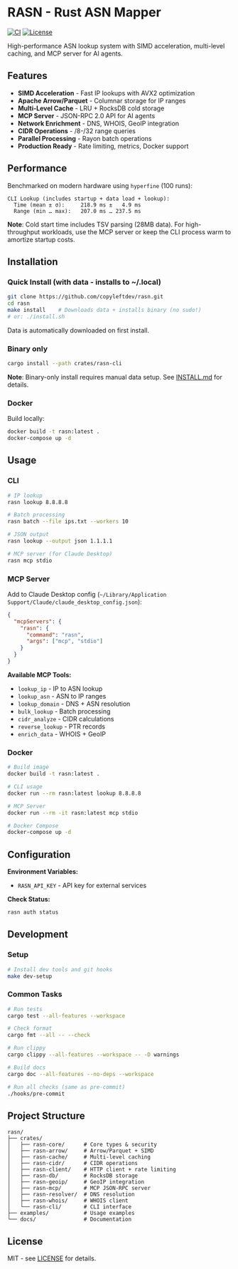 # RASN - Rust ASN Mapper

[![CI](https://github.com/copyleftdev/rasn/actions/workflows/ci.yml/badge.svg)](https://github.com/copyleftdev/rasn/actions/workflows/ci.yml)
[![License](https://img.shields.io/badge/license-MIT-blue.svg)](LICENSE)

High-performance ASN lookup system with SIMD acceleration, multi-level caching, and MCP server for AI agents.

## Features

- **SIMD Acceleration** - Fast IP lookups with AVX2 optimization
- **Apache Arrow/Parquet** - Columnar storage for IP ranges
- **Multi-Level Cache** - LRU + RocksDB cold storage
- **MCP Server** - JSON-RPC 2.0 API for AI agents
- **Network Enrichment** - DNS, WHOIS, GeoIP integration
- **CIDR Operations** - /8-/32 range queries
- **Parallel Processing** - Rayon batch operations
- **Production Ready** - Rate limiting, metrics, Docker support

## Performance

Benchmarked on modern hardware using `hyperfine` (100 runs):

```
CLI Lookup (includes startup + data load + lookup):
  Time (mean ± σ):     218.9 ms ±   4.9 ms
  Range (min … max):   207.0 ms … 237.5 ms
```

**Note**: Cold start time includes TSV parsing (28MB data). For high-throughput workloads, use the MCP server or keep the CLI process warm to amortize startup costs.

## Installation

### Quick Install (with data - installs to ~/.local)

```bash
git clone https://github.com/copyleftdev/rasn.git
cd rasn
make install    # Downloads data + installs binary (no sudo!)
# or: ./install.sh
```

Data is automatically downloaded on first install.

### Binary only

```bash
cargo install --path crates/rasn-cli
```

**Note**: Binary-only install requires manual data setup. See [INSTALL.md](INSTALL.md) for details.

### Docker

Build locally:

```bash
docker build -t rasn:latest .
docker-compose up -d
```

## Usage

### CLI

```bash
# IP lookup
rasn lookup 8.8.8.8

# Batch processing
rasn batch --file ips.txt --workers 10

# JSON output
rasn lookup --output json 1.1.1.1

# MCP server (for Claude Desktop)
rasn mcp stdio
```

### MCP Server

Add to Claude Desktop config (`~/Library/Application Support/Claude/claude_desktop_config.json`):

```json
{
  "mcpServers": {
    "rasn": {
      "command": "rasn",
      "args": ["mcp", "stdio"]
    }
  }
}
```

**Available MCP Tools:**
- `lookup_ip` - IP to ASN lookup
- `lookup_asn` - ASN to IP ranges
- `lookup_domain` - DNS + ASN resolution
- `bulk_lookup` - Batch processing
- `cidr_analyze` - CIDR calculations
- `reverse_lookup` - PTR records
- `enrich_data` - WHOIS + GeoIP

### Docker

```bash
# Build image
docker build -t rasn:latest .

# CLI usage
docker run --rm rasn:latest lookup 8.8.8.8

# MCP Server
docker run --rm -it rasn:latest mcp stdio

# Docker Compose
docker-compose up -d
```

## Configuration

**Environment Variables:**
- `RASN_API_KEY` - API key for external services

**Check Status:**

```bash
rasn auth status
```

## Development

### Setup

```bash
# Install dev tools and git hooks
make dev-setup
```

### Common Tasks

```bash
# Run tests
cargo test --all-features --workspace

# Check format
cargo fmt --all -- --check

# Run clippy
cargo clippy --all-features --workspace -- -D warnings

# Build docs
cargo doc --all-features --no-deps --workspace

# Run all checks (same as pre-commit)
./hooks/pre-commit
```

## Project Structure

```text
rasn/
├── crates/
│   ├── rasn-core/      # Core types & security
│   ├── rasn-arrow/     # Arrow/Parquet + SIMD
│   ├── rasn-cache/     # Multi-level caching
│   ├── rasn-cidr/      # CIDR operations
│   ├── rasn-client/    # HTTP client + rate limiting
│   ├── rasn-db/        # RocksDB storage
│   ├── rasn-geoip/     # GeoIP integration
│   ├── rasn-mcp/       # MCP JSON-RPC server
│   ├── rasn-resolver/  # DNS resolution
│   ├── rasn-whois/     # WHOIS client
│   └── rasn-cli/       # CLI interface
├── examples/           # Usage examples
└── docs/               # Documentation
```

## License

MIT - see [LICENSE](LICENSE) for details.
